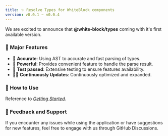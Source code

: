 ```yaml
---
title: ✨ Resolve Types for WhiteBlock components
version: v0.0.1 ~ v0.0.4
---
```


We are excited to announce that **@white-block/types** coming with it's first available version.

### 🚀 Major Features

- 🔪 **Accurate**: Using AST to accurate and fast parsing of types.
- 💪 **Powerful**: Provides convenient feature to handle the parse result.
- 🧪 **Test passed**: Extensive testing to ensure features availability.
- 👨‍💻 **Continuously Updates**: Continuously optimized and expanded.

### 🌟 How to Use

Reference to [*Getting Started*](/white-block/packages/types/).

### 📢 Feedback and Support

If you encounter any issues while using the application or have suggestions for new features, feel free to engage with us through GitHub Discussions.